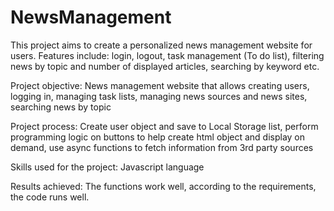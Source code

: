 # NewsManagement
This project aims to create a personalized news management website for users. Features include: login, logout, task management (To do list), filtering news by topic and number of displayed articles, searching by keyword etc.

Project objective: News management website that allows creating users, logging in, managing task lists, managing news sources and news sites, searching news by topic

Project process: Create user object and save to Local Storage list, perform programming logic on buttons to help create html object and display on demand, use async functions to fetch information from 3rd party sources

Skills used for the project: Javascript language

Results achieved: The functions work well, according to the requirements, the code runs well.
